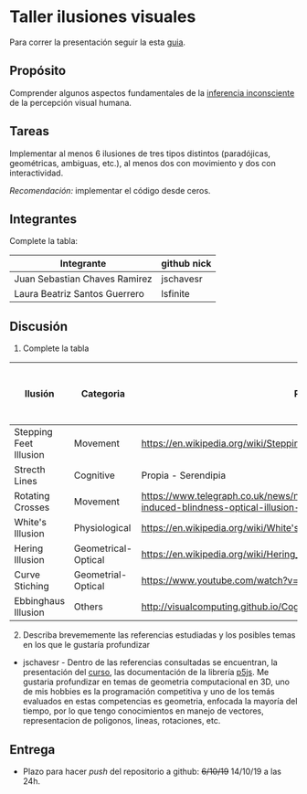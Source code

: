 # Taller ilusiones visuales
Para correr la presentación seguir la esta [guia](https://github.com/VisualComputing/Cognitive).

## Propósito

Comprender algunos aspectos fundamentales de la [inferencia inconsciente](https://github.com/VisualComputing/Cognitive) de la percepción visual humana.

## Tareas

Implementar al menos 6 ilusiones de tres tipos distintos (paradójicas, geométricas, ambiguas, etc.), al menos dos con movimiento y dos con interactividad.

*Recomendación:* implementar el código desde ceros.

## Integrantes

Complete la tabla:

| Integrante | github nick |
|------------|-------------|
| Juan Sebastian Chaves Ramirez        |     jschavesr       |
| Laura Beatriz Santos Guerrero        |     lsfinite       |

## Discusión

1. Complete la tabla

 | Ilusión | Categoria | Referencia | Tipo de interactividad (si aplica) | URL código base (si aplica) |
 |---------|-----------|------------|------------------------------------|-----------------------------|
 |Stepping Feet Illusion     | Movement         |    https://en.wikipedia.org/wiki/Stepping_Feet_Illusion        |      Clic                     |          N/A                     |
 |Strecth Lines         |  Cognitive         |      Propia  - Serendipia    |                    Clic               |               N/A                |
 |Rotating Crosses         |  Movement    |      https://www.telegraph.co.uk/news/newstopics/howaboutthat/12066017/Motion-induced-blindness-optical-illusion-Do-you-see-the-dots.html      |          N/A                              |    N/A                         |
 |White's Illusion    |Physiological           |https://en.wikipedia.org/wiki/White's_illusion            |     Click                               |                             |
 |Hering Illusion         | Geometrical-Optical          | https://en.wikipedia.org/wiki/Hering_illusion           | None                                   |  N/A                           |
 |Curve Stiching         |  Geometrial-Optical         |https://www.youtube.com/watch?v=xY2U28etO0A            | Click                                   | N/A                            |
|Ebbinghaus Illusion | Others                         |http://visualcomputing.github.io/Cognitive/#/5/28 | Click | N/A|


2. Describa brevememente las referencias estudiadas y los posibles temas en los que le gustaría profundizar

* jschavesr - Dentro de las referencias consultadas se encuentran, la presentación del [curso](https://github.com/VisualComputing/Cognitive), las documentación de la librería [p5js](https://p5js.org/es/reference/). Me gustaria profundizar en temas de geometria computacional en 3D, uno de mis hobbies es la programación competitiva y uno de los temás evaluados en estas competencias es geometria, enfocada la mayoría del tiempo, por lo que tengo conocimientos en manejo de vectores, representacion de poligonos, lineas, rotaciones, etc. 

## Entrega

* Plazo para hacer _push_ del repositorio a github: ~~6/10/19~~ 14/10/19 a las 24h.
